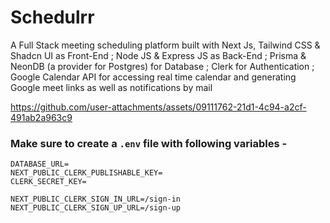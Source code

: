 # Schedulrr 
A Full Stack meeting scheduling platform built with Next Js, Tailwind CSS & Shadcn UI as Front-End ; Node JS & Express JS as Back-End ; Prisma & NeonDB (a provider for Postgres) for Database ; Clerk for Authentication ; Google Calendar API for accessing real time calendar and generating Google meet links as well as notifications by mail

https://github.com/user-attachments/assets/09111762-21d1-4c94-a2cf-491ab2a963c9


### Make sure to create a `.env` file with following variables -

```
DATABASE_URL=
NEXT_PUBLIC_CLERK_PUBLISHABLE_KEY=
CLERK_SECRET_KEY=

NEXT_PUBLIC_CLERK_SIGN_IN_URL=/sign-in
NEXT_PUBLIC_CLERK_SIGN_UP_URL=/sign-up
```
